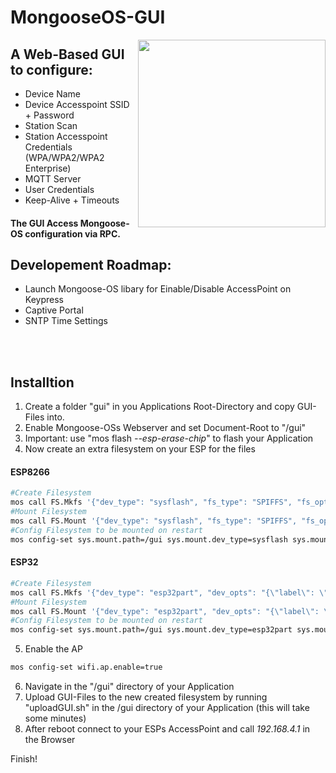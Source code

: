 # MongooseOS-GUI
<img width="300px" align="right" src="http://www.imakeyouintelligent.com/wp-content/uploads/2017/10/IMG_7905.jpg">

## A Web-Based GUI to configure:
  * Device Name
  * Device Accesspoint SSID + Password
  * Station Scan
  * Station Accesspoint Credentials (WPA/WPA2/WPA2 Enterprise)
  * MQTT Server
  * User Credentials
  * Keep-Alive + Timeouts
 
#### The GUI Access Mongoose-OS configuration via RPC.

## Developement Roadmap:
 * Launch Mongoose-OS libary for Einable/Disable AccessPoint on Keypress
 * Captive Portal
 * SNTP Time Settings
 
<br />
<br />

## Installtion
  1. Create a folder "gui" in you Applications Root-Directory and copy GUI-Files into.
  2. Enable Mongoose-OSs Webserver and set Document-Root to "/gui"
  3. Important: use "mos flash *--esp-erase-chip*" to flash your Application
  4. Now create an extra filesystem on your ESP for the files

  #### ESP8266
  ```bash
  #Create Filesystem
  mos call FS.Mkfs '{"dev_type": "sysflash", "fs_type": "SPIFFS", "fs_opts": "{\"addr\": 3145728, \"size\": 262144"}'
  #Mount Filesystem
  mos call FS.Mount '{"dev_type": "sysflash", "fs_type": "SPIFFS", "fs_opts": "{\"addr\": 3145728, \"size\": 262144}", "path": "/gui"}'
  #Config Filesystem to be mounted on restart
  mos config-set sys.mount.path=/gui sys.mount.dev_type=sysflash sys.mount.fs_type=SPIFFS 'sys.mount.fs_opts={"addr": 3145728, "size": 262144}'
  ```
  #### ESP32
  ```bash
  #Create Filesystem
  mos call FS.Mkfs '{"dev_type": "esp32part", "dev_opts": "{\"label\": \"gui\"}", "fs_type": "SPIFFS"}'
  #Mount Filesystem
  mos call FS.Mount '{"dev_type": "esp32part", "dev_opts": "{\"label\": \"gui\"}", "fs_type": "SPIFFS", "path": "/gui"}'
  #Config Filesystem to be mounted on restart
  mos config-set sys.mount.path=/gui sys.mount.dev_type=esp32part sys.mount.fs_type=SPIFFS 'sys.mount.dev_opts={"label": "gui"}'
  ```
  
  5. Enable the AP
  ```bash
  mos config-set wifi.ap.enable=true
  ```
  
  6. Navigate in the "/gui" directory of your Application
  5. Upload GUI-Files to the new created filesystem by running "uploadGUI.sh" in the /gui directory of your Application (this will take some minutes)
  6. After reboot connect to your ESPs AccessPoint and call *192.168.4.1* in the Browser

  Finish!